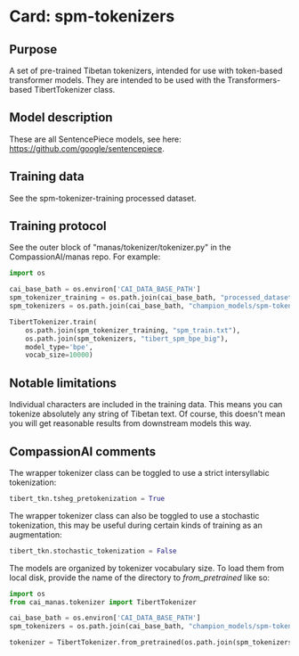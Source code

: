 # Card: spm-tokenizers

## Purpose

A set of pre-trained Tibetan tokenizers, intended for use with token-based transformer models. They are intended to be used with the Transformers-based TibertTokenizer class.

## Model description

These are all SentencePiece models, see here: <https://github.com/google/sentencepiece>.

## Training data

See the spm-tokenizer-training processed dataset.

## Training protocol

See the outer block of "manas/tokenizer/tokenizer.py" in the CompassionAI/manas repo. For example:

```python
import os

cai_base_bath = os.environ['CAI_DATA_BASE_PATH']
spm_tokenizer_training = os.path.join(cai_base_bath, "processed_datasets/spm-tokenizer-training")
spm_tokenizers = os.path.join(cai_base_bath, "champion_models/spm-tokenizers")

TibertTokenizer.train(
    os.path.join(spm_tokenizer_training, "spm_train.txt"),
    os.path.join(spm_tokenizers, "tibert_spm_bpe_big"),
    model_type='bpe',
    vocab_size=10000)
```

## Notable limitations

Individual characters are included in the training data. This means you can tokenize absolutely any string of Tibetan text. Of course, this doesn't mean you will get reasonable results from downstream models this way.

## CompassionAI comments

The wrapper tokenizer class can be toggled to use a strict intersyllabic tokenization:

```python
tibert_tkn.tsheg_pretokenization = True
```

The wrapper tokenizer class can also be toggled to use a stochastic tokenization, this may be useful during certain kinds of training as an augmentation:

```python
tibert_tkn.stochastic_tokenization = False
```

The models are organized by tokenizer vocabulary size. To load them from local disk, provide the name of the directory to _from_pretrained_ like so:

```python
import os
from cai_manas.tokenizer import TibertTokenizer

cai_base_bath = os.environ['CAI_DATA_BASE_PATH']
spm_tokenizers = os.path.join(cai_base_bath, "champion_models/spm-tokenizers")

tokenizer = TibertTokenizer.from_pretrained(os.path.join(spm_tokenizers, "tibert_spm_bpe_big"))
```
